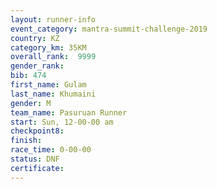 ```yaml
---
layout: runner-info 
event_category: mantra-summit-challenge-2019 
country: KZ
category_km: 35KM 
overall_rank:  9999
gender_rank: 
bib: 474
first_name: Gulam
last_name: Khumaini
gender: M
team_name: Pasuruan Runner
start: Sun, 12-00-00 am
checkpoint8: 
finish: 
race_time: 0-00-00
status: DNF
certificate: 
---
```

